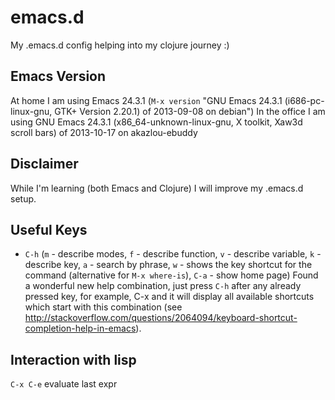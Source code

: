 # emacs.d

My .emacs.d config helping into my clojure journey :)

## Emacs Version
At home I am using Emacs 24.3.1 (`M-x version` "GNU Emacs 24.3.1 (i686-pc-linux-gnu, GTK+ Version 2.20.1)
 of 2013-09-08 on debian")
In the office I am using GNU Emacs 24.3.1 (x86_64-unknown-linux-gnu, X toolkit, Xaw3d scroll bars) of 2013-10-17 on akazlou-ebuddy

## Disclaimer
While I'm learning (both Emacs and Clojure) I will improve my .emacs.d setup.

## Useful Keys
 - `C-h` (`m` - describe modes, `f` - describe function, `v` - describe
variable, `k` - describe key, `a` - search by phrase, `w` - shows the key shortcut for the command (alternative for `M-x where-is`), `C-a` - show home page)
Found a wonderful new help combination, just press `C-h` after any already pressed key, for example, C-x and it will display all available shortcuts which start with this combination 
(see http://stackoverflow.com/questions/2064094/keyboard-shortcut-completion-help-in-emacs).

## Interaction with lisp
`C-x C-e` evaluate last expr
